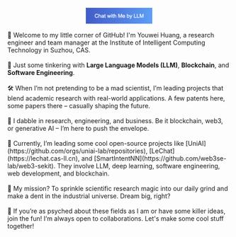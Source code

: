 <p align="center">
<a href="https://www.devil.ren" target="_blank">
  <img width=150 src="./img/chat-button.png" alt="Chat with Me"/>
</a>
</p>
🌟 Welcome to my little corner of GitHub! I'm Youwei Huang, a research engineer and team manager at the Institute of Intelligent Computing Technology in Suzhou, CAS.
<br><br>
👷 Just some tinkering with <b>Large Language Models (LLM)</b>, <b>Blockchain</b>, and <b>Software Engineering</b>.
<br><br>
🛠️ When I’m not pretending to be a mad scientist, I’m leading projects that blend academic research with real-world applications. A few patents here, some papers there – casually shaping the future.
<br><br>
🔬 I dabble in research, engineering, and business. Be it blockchain, web3, or generative AI – I’m here to push the envelope.
<br><br>
💼 Currently, I’m leading some cool open-source projects like [UniAI](https://github.com/orgs/uniai-lab/repositories), [LeChat](https://lechat.cas-ll.cn), and [SmartIntentNN](https://github.com/web3se-lab/web3-sekit). They involve LLM, deep learning, software engineering, web development, and blockchain.
<br><br>
🚀 My mission? To sprinkle scientific research magic into our daily grind and make a dent in the industrial universe. Dream big, right?
<br><br>
🤝 If you’re as psyched about these fields as I am or have some killer ideas, join the fun! I’m always open to collaborations. Let's make some cool stuff together!
<br><br>
